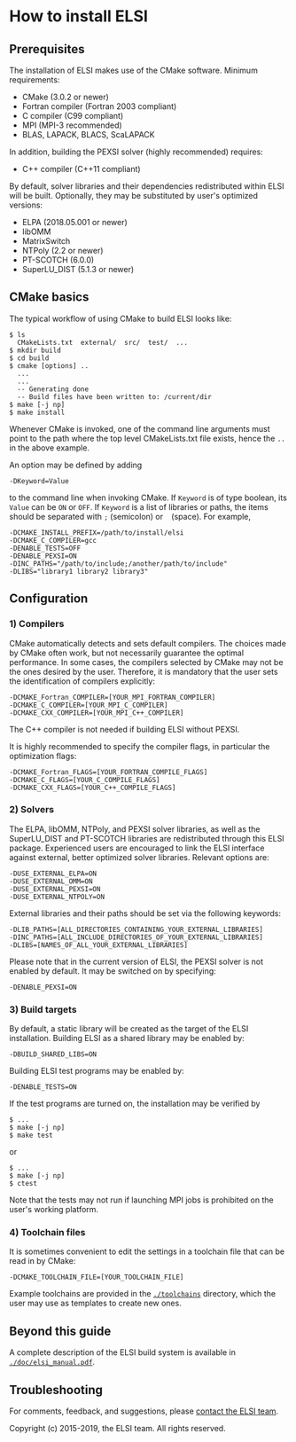# How to install ELSI

## Prerequisites

The installation of ELSI makes use of the CMake software. Minimum requirements:

* CMake (3.0.2 or newer)
* Fortran compiler (Fortran 2003 compliant)
* C compiler (C99 compliant)
* MPI (MPI-3 recommended)
* BLAS, LAPACK, BLACS, ScaLAPACK

In addition, building the PEXSI solver (highly recommended) requires:

* C++ compiler (C++11 compliant)

By default, solver libraries and their dependencies redistributed within ELSI
will be built. Optionally, they may be substituted by user's optimized versions:

* ELPA (2018.05.001 or newer)
* libOMM
* MatrixSwitch
* NTPoly (2.2 or newer)
* PT-SCOTCH (6.0.0)
* SuperLU\_DIST (5.1.3 or newer)

## CMake basics

The typical workflow of using CMake to build ELSI looks like:

    $ ls
      CMakeLists.txt  external/  src/  test/  ...
    $ mkdir build
    $ cd build
    $ cmake [options] ..
      ...
      ...
      -- Generating done
      -- Build files have been written to: /current/dir
    $ make [-j np]
    $ make install

Whenever CMake is invoked, one of the command line arguments must point to the
path where the top level CMakeLists.txt file exists, hence the `..` in the above
example.

An option may be defined by adding

    -DKeyword=Value

to the command line when invoking CMake. If `Keyword` is of type boolean, its
`Value` can be `ON` or `OFF`. If `Keyword` is a list of libraries or paths, the
items should be separated with `;` (semicolon) or ` ` (space). For example,

    -DCMAKE_INSTALL_PREFIX=/path/to/install/elsi
    -DCMAKE_C_COMPILER=gcc
    -DENABLE_TESTS=OFF
    -DENABLE_PEXSI=ON
    -DINC_PATHS="/path/to/include;/another/path/to/include"
    -DLIBS="library1 library2 library3"

## Configuration

### 1) Compilers

CMake automatically detects and sets default compilers. The choices made by
CMake often work, but not necessarily guarantee the optimal performance. In some
cases, the compilers selected by CMake may not be the ones desired by the user.
Therefore, it is mandatory that the user sets the identification of compilers
explicitly:

    -DCMAKE_Fortran_COMPILER=[YOUR_MPI_FORTRAN_COMPILER]
    -DCMAKE_C_COMPILER=[YOUR_MPI_C_COMPILER]
    -DCMAKE_CXX_COMPILER=[YOUR_MPI_C++_COMPILER]

The C++ compiler is not needed if building ELSI without PEXSI.

It is highly recommended to specify the compiler flags, in particular the
optimization flags:

    -DCMAKE_Fortran_FLAGS=[YOUR_FORTRAN_COMPILE_FLAGS]
    -DCMAKE_C_FLAGS=[YOUR_C_COMPILE_FLAGS]
    -DCMAKE_CXX_FLAGS=[YOUR_C++_COMPILE_FLAGS]

### 2) Solvers

The ELPA, libOMM, NTPoly, and PEXSI solver libraries, as well as the
SuperLU\_DIST and PT-SCOTCH libraries are redistributed through this ELSI
package. Experienced users are encouraged to link the ELSI interface against
external, better optimized solver libraries. Relevant options are:

    -DUSE_EXTERNAL_ELPA=ON
    -DUSE_EXTERNAL_OMM=ON
    -DUSE_EXTERNAL_PEXSI=ON
    -DUSE_EXTERNAL_NTPOLY=ON

External libraries and their paths should be set via the following keywords:

    -DLIB_PATHS=[ALL_DIRECTORIES_CONTAINING_YOUR_EXTERNAL_LIBRARIES]
    -DINC_PATHS=[ALL_INCLUDE_DIRECTORIES_OF_YOUR_EXTERNAL_LIBRARIES]
    -DLIBS=[NAMES_OF_ALL_YOUR_EXTERNAL_LIBRARIES]

Please note that in the current version of ELSI, the PEXSI solver is not enabled
by default. It may be switched on by specifying:

    -DENABLE_PEXSI=ON

### 3) Build targets

By default, a static library will be created as the target of the ELSI
installation. Building ELSI as a shared library may be enabled by:

    -DBUILD_SHARED_LIBS=ON

Building ELSI test programs may be enabled by:

    -DENABLE_TESTS=ON

If the test programs are turned on, the installation may be verified by

    $ ...
    $ make [-j np]
    $ make test

or

    $ ...
    $ make [-j np]
    $ ctest

Note that the tests may not run if launching MPI jobs is prohibited on the
user's working platform.

### 4) Toolchain files

It is sometimes convenient to edit the settings in a toolchain file that can be
read in by CMake:

    -DCMAKE_TOOLCHAIN_FILE=[YOUR_TOOLCHAIN_FILE]

Example toolchains are provided in the [`./toolchains`](./toolchains) directory,
which the user may use as templates to create new ones.

## Beyond this guide

A complete description of the ELSI build system is available in
[`./doc/elsi_manual.pdf`](./doc/elsi_manual.pdf).

## Troubleshooting

For comments, feedback, and suggestions, please
[contact the ELSI team](mailto:elsi-team@duke.edu).

Copyright (c) 2015-2019, the ELSI team. All rights reserved.
